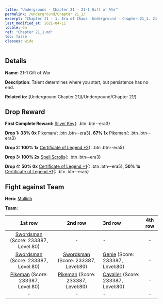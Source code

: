 ```yaml
---
title: "Underground - Chapter 21 - 21-1 Gift of War"
permalink: /Underground/Chapter 21_1/
excerpt: "Chapter 21 - 1. Era of Chaos  Underground - Chapter 21_1. 21-1 Gift of War"
last_modified_at: 2021-04-11
locale: en
ref: "Chapter 21_1.md"
toc: false
classes: wide
---
```


## Details

 **Name:** 21-1 Gift of War

 **Description:** Talent determines where you start, but persistence has no end. 

 **Related to:** [Underground Chapter 21](/Underground/Chapter 21/)

## Drop Reward

 **First Complete Reward:** [Silver Key](/Items/con_693/){: .btn .btn--era3}

 **Drop 1:** **33% 0x** [Pikeman](/Items/unt_190/){: .btn .btn--era3}, **67% 1x** [Pikeman](/Items/unt_190/){: .btn .btn--era3}

 **Drop 2:** **100% 1x** [Certificate of Legend +2](/Items/mat_81/){: .btn .btn--era5}

 **Drop 3:** **100% 2x** [Spell Scrolls](/Items/con_694/){: .btn .btn--era3}

 **Drop 4:** **50% 0x** [Certificate of Legend +1](/Items/mat_74/){: .btn .btn--era5}, **50% 1x** [Certificate of Legend +1](/Items/mat_74/){: .btn .btn--era5}


## Fight against Team
 **Hero:** [Mullich](/heroes/Mullich/)

 **Team:**


  | 1st row | 2nd row | 3rd row | 4th row |
  |:----:|:----:|:----|:----:|
  | [Swordsman](/units/Swordsman/) (Score: 233387, Level:80)  | - | - | - |
  | [Swordsman](/units/Swordsman/) (Score: 233387, Level:80)  | [Swordsman](/units/Swordsman/) (Score: 233387, Level:80)  | [Genie](/units/Genie/) (Score: 233387, Level:80)  | - |
  | [Pikeman](/units/Pikeman/) (Score: 233387, Level:80)  | [Pikeman](/units/Pikeman/) (Score: 233387, Level:80)  | [Cavalier](/units/Cavalier/) (Score: 233387, Level:80)  | - |
  | - | - | - | - |


